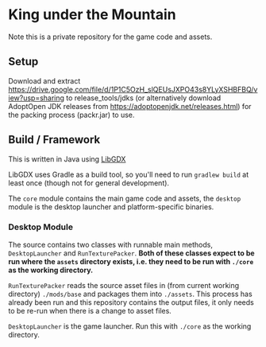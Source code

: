 # King under the Mountain

Note this is a private repository for the game code and assets.

## Setup

Download and extract https://drive.google.com/file/d/1P1C5OzH_slQEUsJXPO43s8YLyXSHBFBQ/view?usp=sharing
to release_tools/jdks (or alternatively download AdoptOpen JDK releases from https://adoptopenjdk.net/releases.html) 
for the packing process (packr.jar) to use. 


## Build / Framework

This is written in Java using [LibGDX](https://github.com/libgdx/libgdx/wiki)

LibGDX uses Gradle as a build tool, so you'll need to run `gradlew build` at least once (though not for general development).

The `core` module contains the main game code and assets, the `desktop` module is the desktop launcher and platform-specific binaries.

### Desktop Module

The source contains two classes with runnable main methods, `DesktopLauncher` and `RunTexturePacker`.
**Both of these classes expect to be run where the `assets` directory exists, i.e. they need to be run with `./core` as the working directory.**


`RunTexturePacker` reads the source asset files in (from current working directory) `./mods/base` and packages them into `./assets`.
This process has already been run and this repository contains the output files, it only needs to be re-run when there is a change to asset files.

`DesktopLauncher` is the game launcher. Run this with `./core` as the working directory.


